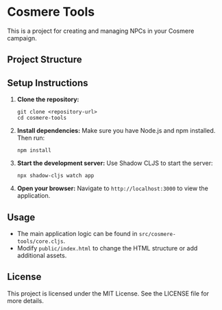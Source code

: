 # Cosmere Tools
This is a project for creating and managing NPCs in your Cosmere campaign.


## Project Structure


## Setup Instructions

1. **Clone the repository:**
   ```
   git clone <repository-url>
   cd cosmere-tools
   ```

2. **Install dependencies:**
   Make sure you have Node.js and npm installed. Then run:
   ```
   npm install
   ```

3. **Start the development server:**
   Use Shadow CLJS to start the server:
   ```
   npx shadow-cljs watch app
   ```

4. **Open your browser:**
   Navigate to `http://localhost:3000` to view the application.

## Usage

- The main application logic can be found in `src/cosmere-tools/core.cljs`.
- Modify `public/index.html` to change the HTML structure or add additional assets.

## License

This project is licensed under the MIT License. See the LICENSE file for more details.